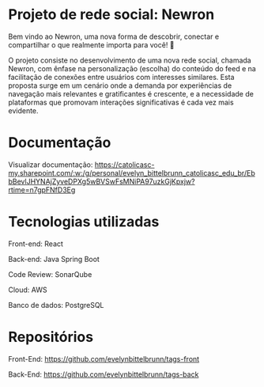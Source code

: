 # Projeto de rede social: Newron

Bem vindo ao Newron, uma nova forma de descobrir, conectar e compartilhar o que realmente importa para você! 🌟

O projeto consiste no desenvolvimento de uma nova rede social, chamada Newron, com ênfase na personalização (escolha) do conteúdo do feed e na facilitação de conexões entre usuários com interesses similares. Esta proposta surge em um cenário onde a demanda por experiências de navegação mais relevantes e gratificantes é crescente, e a necessidade de plataformas que promovam interações significativas é cada vez mais evidente. 

# Documentação

Visualizar documentação: https://catolicasc-my.sharepoint.com/:w:/g/personal/evelyn_bittelbrunn_catolicasc_edu_br/EbbBevlJHYNAjZyveDPXg5wBVSwFsMNiPA97uzkGjKpxjw?rtime=n7gpFNfD3Eg

# Tecnologias utilizadas

Front-end: React

Back-end: Java Spring Boot

Code Review: SonarQube

Cloud: AWS

Banco de dados: PostgreSQL

# Repositórios

Front-End: https://github.com/evelynbittelbrunn/tags-front

Back-End: https://github.com/evelynbittelbrunn/tags-back
